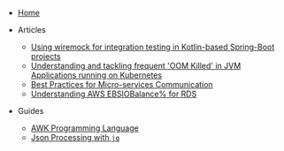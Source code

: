 * [Home](/)

* Articles
  * [Using wiremock for integration testing in Kotlin-based Spring-Boot projects](articles/wiremock_for_integration_testing.md)
  * [Understanding and tackling frequent 'OOM Killed' in JVM Applications running on Kubernetes](articles/oom_killed_in_jvm_applications.md)
  * [Best Practices for Micro-services Communication](articles/micro-services_communication_best_practices.md)
  * [Understanding AWS EBSIOBalance% for RDS](articles/understanding_aws_ebsio_balance_rds.md)

* Guides
  * [AWK Programming Language](guides/awk_programming_language.md)
  * [Json Processing with `jq`](guides/jq_json_processing_guide.md)
